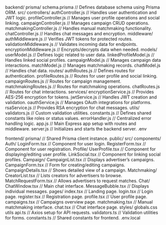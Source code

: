 backend/
    prisma/
        schema.prisma // Defines database schema using Prisma ORM.
    src/
        controllers/
            authController.js // Handles user authentication and JWT logic.
            profileController.js // Manages user profile operations and social linking.
            campaignController.js // Manages campaign CRUD operations.
            matchmakingController.js // Handles manual matchmaking functionality.
            chatController.js // Handles chat messages and encryption.
        middleware/
            authMiddleware.js // Verifies JWT tokens for protected routes.
            validationMiddleware.js // Validates incoming data for endpoints.
            encryptionMiddleware.js // Encrypts/decrypts data when needed.
        models/
            userModel.js // Defines logic related to user data.
            linkedProfileModel.js // Handles linked social profiles.
            campaignModel.js // Manages campaign data interactions.
            matchModel.js // Manages matchmaking records.
            chatModel.js // Handles chat data.
        routes/
            authRoutes.js // Defines routes for authentication.
            profileRoutes.js // Routes for user profile and social linking.
            campaignRoutes.js // Routes for campaign management.
            matchmakingRoutes.js // Routes for matchmaking operations.
            chatRoutes.js // Routes for chat interactions.
        services/
            encryptionService.js // Provides AES-256 encryption for tokens.
            jwtService.js // Handles JWT creation and validation.
            oauthService.js // Manages OAuth integrations for platforms.
            rsaService.js // Provides RSA encryption for chat messages.
        utils/
            validators.js // Custom validation utilities.
            constants.js // Defines shared constants like roles or status values.
            errorHandler.js // Centralized error handling logic.
        app.js // Main Express app setup with routes and middleware.
        server.js // Initializes and starts the backend server.
    .env

frontend/
    prisma/ // Shared Prisma client instance.
    public/
    src/
        components/
            Auth/
                LoginForm.tsx // Component for user login.
                RegisterForm.tsx // Component for user registration.
            Profile/
                UserProfile.tsx // Component for displaying/editing user profile.
                LinkSocial.tsx // Component for linking social profiles.
            Campaign/
                CampaignList.tsx // Displays advertiser’s campaigns.
                CampaignForm.tsx // Form for creating/editing campaigns.
                CampaignDetails.tsx // Shows detailed view of a campaign.
            Matchmaking/
                CreatorList.tsx // Lists creators for advertisers to browse.
                MatchRequestForm.tsx // Allows advertisers to request matches.
            Chat/
                ChatWindow.tsx // Main chat interface.
                MessageBubble.tsx // Displays individual messages.
        pages/
            index.tsx // Landing page.
            login.tsx // Login page.
            register.tsx // Registration page.
            profile.tsx // User profile page.
            campaigns.tsx // Campaigns overview page.
            matchmaking.tsx // Manual matchmaking interface.
            chat.tsx // Chat interface page.
        styles/
            globals.css
        utils
            api.ts // Axios setup for API requests.
            validators.ts // Validation utilities for forms.
            constants.ts // Shared constants for frontend.
    .env.local

